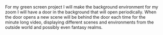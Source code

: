 For my green screen project I will make the background environment for my zoom I will have a door in the background that will open periodically. When the door opens a new scene will be behind the door each time for the minute long video, displaying different scenes and environments from the outside world and possibly even fantasy realms.
